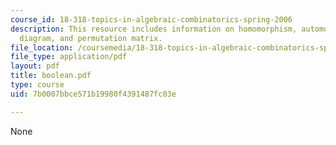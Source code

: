 ```yaml
---
course_id: 18-318-topics-in-algebraic-combinatorics-spring-2006
description: This resource includes information on homomorphism, automorphism, Hasse
  diagram, and permutation matrix.
file_location: /coursemedia/18-318-topics-in-algebraic-combinatorics-spring-2006/7b0007bbce571b19980f4391487fc03e_boolean.pdf
file_type: application/pdf
layout: pdf
title: boolean.pdf
type: course
uid: 7b0007bbce571b19980f4391487fc03e

---
```

None